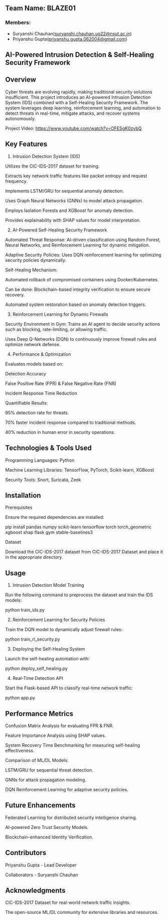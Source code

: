 



## Team Name: **BLAZE01**
### Members:
- Suryanshi Chauhan(suryanshi.chauhan.ug22@nsut.ac.in)  
- Priyanshu Gupta(priyanshu.gupta.062004@gmail.com)

## AI-Powered Intrusion Detection & Self-Healing Security Framework

## Overview
Cyber threats are evolving rapidly, making traditional security solutions insufficient. This project introduces an AI-powered Intrusion Detection System (IDS) combined with a Self-Healing Security Framework. The system leverages deep learning, reinforcement learning, and automation to detect threats in real-time, mitigate attacks, and recover systems autonomously.

Project Video: https://www.youtube.com/watch?v=OFESgK0zybQ

## Key Features

1. Intrusion Detection System (IDS)

Utilizes the CIC-IDS-2017 dataset for training.

Extracts key network traffic features like packet entropy and request frequency.

Implements LSTM/GRU for sequential anomaly detection.

Uses Graph Neural Networks (GNNs) to model attack propagation.

Employs Isolation Forests and XGBoost for anomaly detection.

Provides explainability with SHAP values for model interpretation.

2. AI-Powered Self-Healing Security Framework

Automated Threat Response: AI-driven classification using Random Forest, Neural Networks, and Reinforcement Learning for dynamic mitigation.

Adaptive Security Policies: Uses DQN reinforcement learning for optimizing security policies dynamically.

Self-Healing Mechanism:

Automated rollback of compromised containers using Docker/Kubernetes.

Can be done:
Blockchain-based integrity verification to ensure secure recovery.

Automated system restoration based on anomaly detection triggers.

3. Reinforcement Learning for Dynamic Firewalls

Security Environment in Gym: Trains an AI agent to decide security actions such as blocking, rate-limiting, or allowing traffic.

Uses Deep Q-Networks (DQN) to continuously improve firewall rules and optimize network defense.

4. Performance & Optimization

Evaluates models based on:

Detection Accuracy

False Positive Rate (FPR) & False Negative Rate (FNR)

Incident Response Time Reduction

Quantifiable Results:

95% detection rate for threats.

70% faster incident response compared to traditional methods.

40% reduction in human error in security operations.

## Technologies & Tools Used

Programming Languages: Python 

Machine Learning Libraries: TensorFlow, PyTorch, Scikit-learn, XGBoost

Security Tools: Snort, Suricata, Zeek

## Installation

Prerequisites

Ensure the required dependencies are installed:

pip install pandas numpy scikit-learn tensorflow torch torch_geometric xgboost shap flask gym stable-baselines3

Dataset

Download the CIC-IDS-2017 dataset from CIC-IDS-2017 Dataset and place it in the appropriate directory.

## Usage

1. Intrusion Detection Model Training

Run the following command to preprocess the dataset and train the IDS models:

python train_ids.py

2. Reinforcement Learning for Security Policies

Train the DQN model to dynamically adjust firewall rules:

python train_rl_security.py

3. Deploying the Self-Healing System

Launch the self-healing automation with:

python deploy_self_healing.py

4. Real-Time Detection API

Start the Flask-based API to classify real-time network traffic:

python app.py

## Performance Metrics

Confusion Matrix Analysis for evaluating FPR & FNR.

Feature Importance Analysis using SHAP values.

System Recovery Time Benchmarking for measuring self-healing effectiveness.

Comparison of ML/DL Models:

LSTM/GRU for sequential threat detection.

GNNs for attack propagation modeling.

DQN Reinforcement Learning for adaptive security policies.

## Future Enhancements

Federated Learning for distributed security intelligence sharing.

AI-powered Zero Trust Security Models.

Blockchain-enhanced Identity Verification.

## Contributors

Priyanshu Gupta - Lead Developer

Collaborators - Suryanshi Chauhan

## Acknowledgments

CIC-IDS-2017 Dataset for real-world network traffic insights.

The open-source ML/DL community for extensive libraries and resources.
